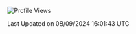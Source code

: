 <!--START_SECTION:waka-->
![Profile Views](http://img.shields.io/badge/Profile%20Views-2-blue)


 Last Updated on 08/09/2024 16:01:43 UTC
<!--END_SECTION:waka-->